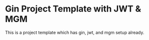 # Gin Project Template with JWT & MGM
This is a project template which has gin, jwt, and mgm setup already.
